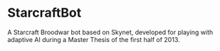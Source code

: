 StarcraftBot
============

A Starcraft Broodwar bot based on Skynet, developed for playing with adaptive AI during a Master Thesis of the first half of 2013.

